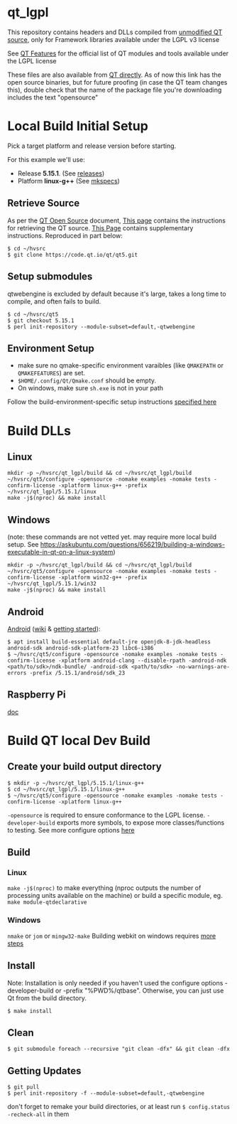 # qt_lgpl
This repository contains headers and DLLs compiled from [unmodified QT source](https://github.com/qt), only for Framework libraries available under the LGPL v3 license

See [QT Features](https://www.qt.io/product/features#js-6-3) for the official list of QT modules and tools available under the LGPL license

These files are also available from [QT directly](https://download.qt.io/archive/qt/). As of now this link has the open source binaries, but for future proofing (in case the QT team changes this), double check that the name of the package file you're downloading includes the text "opensource"

# Local Build Initial Setup

Pick a target platform and release version before starting.

For this example we'll use:
* Release **5.15.1**. (See [releases](https://github.com/qt/qt5/releases))
* Platform **linux-g++** (See [mkspecs](https://github.com/qt/qtbase/tree/dev/mkspecs))

## Retrieve Source

As per the [QT Open Source](https://www.qt.io/download-open-source) document, [This page](https://wiki.qt.io/Building_Qt_5_from_Git#Getting_the_source_code) contains the instructions for retrieving the QT source. [This Page](https://wiki.qt.io/Get_the_Source) contains supplementary instructions. Reproduced in part below:

```
$ cd ~/hvsrc
$ git clone https://code.qt.io/qt/qt5.git
```

## Setup submodules

qtwebengine is excluded by default because it's large, takes a long time to compile, and often fails to build.

```
$ cd ~/hvsrc/qt5
$ git checkout 5.15.1
$ perl init-repository --module-subset=default,-qtwebengine
```

## Environment Setup

* make sure no qmake-specific environment varaibles (like `QMAKEPATH` or `QMAKEFEATURES`) are set.
* `$HOME/.config/Qt/Qmake.conf` should be empty.
* On windows, make sure `sh.exe` is not in your path

Follow the build-environment-specific setup instructions [specified here](https://wiki.qt.io/Get_the_Source#Building_Qt)


# Build DLLs

## Linux

```
mkdir -p ~/hvsrc/qt_lgpl/build && cd ~/hvsrc/qt_lgpl/build
~/hvsrc/qt5/configure -opensource -nomake examples -nomake tests -confirm-license -xplatform linux-g++ -prefix ~/hvsrc/qt_lgpl/5.15.1/linux
make -j$(nproc) && make install
```

## Windows

(note: these commands are not vetted yet. may require more local build setup. See https://askubuntu.com/questions/656219/building-a-windows-executable-in-qt-on-a-linux-system)
```
mkdir -p ~/hvsrc/qt_lgpl/build && cd ~/hvsrc/qt_lgpl/build
~/hvsrc/qt5/configure -opensource -nomake examples -nomake tests -confirm-license -xplatform win32-g++ -prefix ~/hvsrc/qt_lgpl/5.15.1/win32
make -j$(nproc) && make install
```

## Android

[Android](https://doc.qt.io/qt-5/android-building.html) ([wiki](https://wiki.qt.io/Android) & [getting started](https://doc.qt.io/qt-5/android-getting-started.html)):
```
$ apt install build-essential default-jre openjdk-8-jdk-headless android-sdk android-sdk-platform-23 libc6-i386
$ ~/hvsrc/qt5/configure -opensource -nomake examples -nomake tests -confirm-license -xplatform android-clang --disable-rpath -android-ndk <path/to/sdk>/ndk-bundle/ -android-sdk <path/to/sdk> -no-warnings-are-errors -prefix /5.15.1/android/sdk_23
```

## Raspberry Pi

[doc](https://wiki.qt.io/RaspberryPi)

# Build QT local Dev Build

##  Create your build output directory

```
$ mkdir -p ~/hvsrc/qt_lgpl/5.15.1/linux-g++
$ cd ~/hvsrc/qt_lgpl/5.15.1/linux-g++
$ ~/hvsrc/qt5/configure -opensource -nomake examples -nomake tests -confirm-license -xplatform linux-g++
```

`-opensource` is required to ensure conformance to the LGPL license.
`-developer-build` exports more symbols, to expose more classes/functions to testing.
See more configure options [here](https://doc.qt.io/qt-5/configure-options.html)

## Build

### Linux

`make -j$(nproc)` to make everything (nproc outputs the number of processing units available on the machine)
or build a specific module, eg. `make module-qtdeclarative`

### Windows
`nmake` or `jom` or `mingw32-make`
Building webkit on windows requires [more steps](http://trac.webkit.org/wiki/BuildingQtOnWindows)

## Install

Note: Installation is only needed if you haven't used the configure options -developer-build or -prefix "%PWD%/qtbase". Otherwise, you can just use Qt from the build directory.

```
$ make install
```

## Clean

```
$ git submodule foreach --recursive "git clean -dfx" && git clean -dfx
```

## Getting Updates

```
$ git pull
$ perl init-repository -f --module-subset=default,-qtwebengine
```

don't forget to remake your build directories, or at least run `$ config.status -recheck-all` in them
